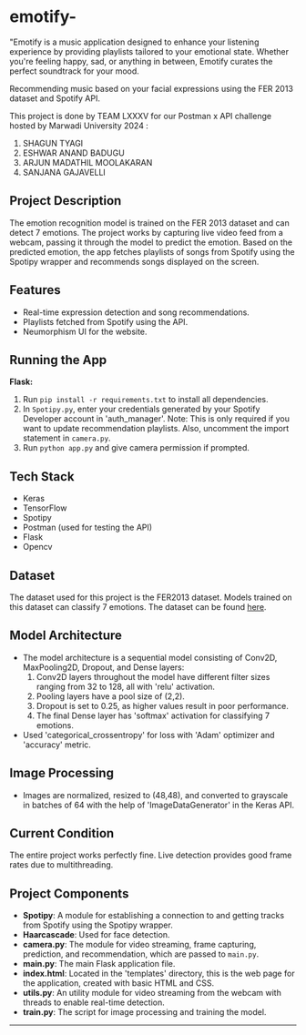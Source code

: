 # emotify-
"Emotify is a music application designed to enhance your listening experience by providing playlists tailored to your emotional state. Whether you're feeling happy, sad, or anything in between, Emotify curates the perfect soundtrack for your mood.

Recommending music based on your facial expressions using the FER 2013 dataset and Spotify API.

This project is done by TEAM LXXXV for our Postman x API challenge hosted by Marwadi University 2024 :

1. SHAGUN TYAGI
2. ESHWAR ANAND BADUGU
3. ARJUN MADATHIL MOOLAKARAN
4. SANJANA GAJAVELLI

## Project Description
The emotion recognition model is trained on the FER 2013 dataset and can detect 7 emotions. The project works by capturing live video feed from a webcam, passing it through the model to predict the emotion. Based on the predicted emotion, the app fetches playlists of songs from Spotify using the Spotipy wrapper and recommends songs displayed on the screen.

## Features
- Real-time expression detection and song recommendations.
- Playlists fetched from Spotify using the API.
- Neumorphism UI for the website.

## Running the App
**Flask:**
1. Run `pip install -r requirements.txt` to install all dependencies.
2. In `Spotipy.py`, enter your credentials generated by your Spotify Developer account in 'auth_manager'. Note: This is only required if you want to update recommendation playlists. Also, uncomment the import statement in `camera.py`.
3. Run `python app.py` and give camera permission if prompted.

## Tech Stack
- Keras
- TensorFlow
- Spotipy
- Postman (used for testing the API)
- Flask
- Opencv

## Dataset
The dataset used for this project is the FER2013 dataset. Models trained on this dataset can classify 7 emotions. The dataset can be found [here](https://www.kaggle.com/msambare/fer2013).

## Model Architecture
- The model architecture is a sequential model consisting of Conv2D, MaxPooling2D, Dropout, and Dense layers:
  1. Conv2D layers throughout the model have different filter sizes ranging from 32 to 128, all with 'relu' activation.
  2. Pooling layers have a pool size of (2,2).
  3. Dropout is set to 0.25, as higher values result in poor performance.
  4. The final Dense layer has 'softmax' activation for classifying 7 emotions.
- Used 'categorical_crossentropy' for loss with 'Adam' optimizer and 'accuracy' metric.

## Image Processing
- Images are normalized, resized to (48,48), and converted to grayscale in batches of 64 with the help of 'ImageDataGenerator' in the Keras API.

## Current Condition
The entire project works perfectly fine. Live detection provides good frame rates due to multithreading.

## Project Components
- **Spotipy**: A module for establishing a connection to and getting tracks from Spotify using the Spotipy wrapper.
- **Haarcascade**: Used for face detection.
- **camera.py**: The module for video streaming, frame capturing, prediction, and recommendation, which are passed to `main.py`.
- **main.py**: The main Flask application file.
- **index.html**: Located in the 'templates' directory, this is the web page for the application, created with basic HTML and CSS.
- **utils.py**: An utility module for video streaming from the webcam with threads to enable real-time detection.
- **train.py**: The script for image processing and training the model.

---
